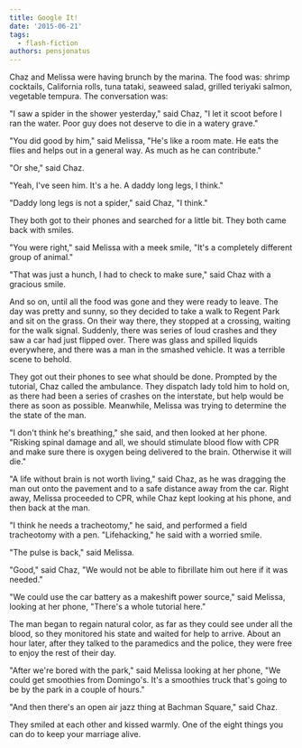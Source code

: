 ```yaml
---
title: Google It!
date: '2015-06-21'
tags:
  - flash-fiction
authors: pensjonatus
---
```


Chaz and Melissa were having brunch by the marina. The food was: shrimp
cocktails, California rolls, tuna tataki, seaweed salad, grilled teriyaki
salmon, vegetable tempura. The conversation was:

<!-- truncate -->

"I saw a spider in the shower yesterday," said Chaz, "I let it scoot before I
ran the water. Poor guy does not deserve to die in a watery grave."

"You did good by him," said Melissa, "He's like a room mate. He eats the flies
and helps out in a general way. As much as he can contribute."

"Or she," said Chaz.

"Yeah, I've seen him. It's a he. A daddy long legs, I think."

"Daddy long legs is not a spider," said Chaz, "I think."

They both got to their phones and searched for a little bit. They both came back
with smiles.

"You were right," said Melissa with a meek smile, "It's a completely different
group of animal."

"That was just a hunch, I had to check to make sure," said Chaz with a gracious
smile.

And so on, until all the food was gone and they were ready to leave. The day was
pretty and sunny, so they decided to take a walk to Regent Park and sit on the
grass. On their way there, they stopped at a crossing, waiting for the walk
signal. Suddenly, there was series of loud crashes and they saw a car had just
flipped over. There was glass and spilled liquids everywhere, and there was a
man in the smashed vehicle. It was a terrible scene to behold.

They got out their phones to see what should be done. Prompted by the tutorial,
Chaz called the ambulance. They dispatch lady told him to hold on, as there had
been a series of crashes on the interstate, but help would be there as soon as
possible. Meanwhile, Melissa was trying to determine the the state of the man.

"I don't think he's breathing," she said, and then looked at her phone. "Risking
spinal damage and all, we should stimulate blood flow with CPR and make sure
there is oxygen being delivered to the brain. Otherwise it will die."

"A life without brain is not worth living," said Chaz, as he was dragging the
man out onto the pavement and to a safe distance away from the car. Right away,
Melissa proceeded to CPR, while Chaz kept looking at his phone, and then back at
the man.

"I think he needs a tracheotomy," he said, and performed a field tracheotomy
with a pen. "Lifehacking," he said with a worried smile.

"The pulse is back," said Melissa.

"Good," said Chaz, "We would not be able to fibrillate him out here if it was
needed."

"We could use the car battery as a makeshift power source," said Melissa,
looking at her phone, "There's a whole tutorial here."

The man began to regain natural color, as far as they could see under all the
blood, so they monitored his state and waited for help to arrive. About an hour
later, after they talked to the paramedics and the police, they were free to
enjoy the rest of their day.

"After we're bored with the park," said Melissa looking at her phone, "We could
get smoothies from Domingo's. It's a smoothies truck that's going to be by the
park in a couple of hours."

"And then there's an open air jazz thing at Bachman Square," said Chaz.

They smiled at each other and kissed warmly. One of the eight things you can do
to keep your marriage alive.
